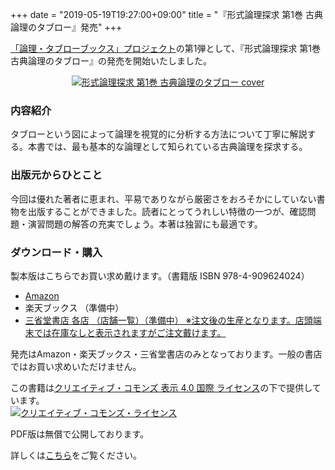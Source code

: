 +++
date = "2019-05-19T19:27:00+09:00"
title = "『形式論理探求 第1巻 古典論理のタブロー』発売"
+++

[「論理・タブローブックス」プロジェクト](/tableau/)の第1弾として、『形式論理探求 第1巻 古典論理のタブロー』の発売を開始いたしました。

<p style="text-align: center;"><a href="/tableau_contents/tableau01classical_logic/"><img src="/images/tableau/tableau01_cover_web01_ol_1.svg" alt="形式論理探求 第1巻 古典論理のタブロー cover"></a></p>

### 内容紹介

タブローという図によって論理を視覚的に分析する方法について丁寧に解説する。本書では、最も基本的な論理として知られている古典論理を探求する。

### 出版元からひとこと

今回は優れた著者に恵まれ、平易でありながら厳密さをおろそかにしていない書物を出版することができました。読者にとってうれしい特徴の一つが、確認問題・演習問題の解答の充実でしょう。本著は独習にも最適です。

### ダウンロード・購入

製本版はこちらでお買い求め戴けます。（書籍版 ISBN 978-4-909624024）

* [Amazon](https://www.amazon.co.jp/dp/4909624023/)
* 楽天ブックス （準備中）
* [三省堂書店 各店 （店舗一覧）（準備中） ※注文後の生産となります。店頭端末では在庫なしと表示されますがご注文戴けます。](https://www.books-sanseido.co.jp/shop/)

発売はAmazon・楽天ブックス・三省堂書店のみとなっております。一般の書店ではお買い求めいただけません。

この書籍は<a rel="license" href="http://creativecommons.org/licenses/by/4.0/">クリエイティブ・コモンズ 表示 4.0 国際 ライセンス</a>の下で提供しています。<br>
<a rel="license" href="http://creativecommons.org/licenses/by/4.0/"><img alt="クリエイティブ・コモンズ・ライセンス" style="border-width:0" src="https://i.creativecommons.org/l/by/4.0/88x31.png" /></a>

PDF版は無償で公開しております。

詳しくは[こちら](/tableau_contents/tableau01classical_logic/)をご覧ください。

